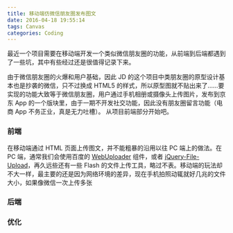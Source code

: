 ```yaml
---
title: 移动端仿微信朋友圈发布图文
date: 2016-04-18 19:55:14
tags: Canvas
categories: Coding
---
```


最近一个项目需要在移动端开发一个类似微信朋友圈的功能，从前端到后端都遇到了一些坑，其中有些经过还是很值得记录下来。

<!-- more -->

由于微信朋友圈的火爆和用户基础，因此 JD 的这个项目中类朋友圈的原型设计基本也是抄袭的微信，只不过换成 HTML5 的样式，所以原型图就不贴出来了……要实现的功能大致等于微信朋友圈，用户通过手机相册或摄像头上传图片，发布到京东 App 的一个版块里，由于一期不开发社交功能，因此没有朋友圈留言功能（电商 App 不务正业，真是无力吐槽）。
从项目前端部分开始吧。

### 前端

在移动端通过 HTML 页面上传图文，并不能粗暴的沿用以往 PC 端上的做法。在 PC 端，通常我们会使用百度的 [WebUploader](http://fex.baidu.com/webuploader/mv) 组件，或者 [jQuery-File-Upload](https://github.com/blueimp/jQuery-File-Upload)，再久远些还有一些 Flash 的文件上传工具，略过不表。移动端的玩法却不大一样，最主要的还是因为网络环境的差异，现在手机拍照动辄就好几兆的文件大小，如果像微信一次上传多张

### 后端

### 优化